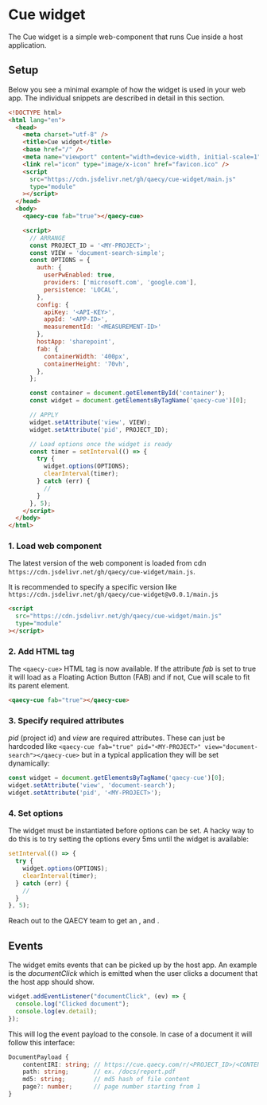 # Cue widget
The Cue widget is a simple web-component that runs Cue inside a host application.

## Setup

Below you see a minimal example of how the widget is used in your web app. The individual snippets are described in detail in this section.

```html
<!DOCTYPE html>
<html lang="en">
  <head>
    <meta charset="utf-8" />
    <title>Cue widget</title>
    <base href="/" />
    <meta name="viewport" content="width=device-width, initial-scale=1" />
    <link rel="icon" type="image/x-icon" href="favicon.ico" />
    <script
      src="https://cdn.jsdelivr.net/gh/qaecy/cue-widget/main.js"
      type="module"
    ></script>
  </head>
  <body>
    <qaecy-cue fab="true"></qaecy-cue>

    <script>
      // ARRANGE
      const PROJECT_ID = '<MY-PROJECT>';
      const VIEW = 'document-search-simple';
      const OPTIONS = {
        auth: {
          userPwEnabled: true,
          providers: ['microsoft.com', 'google.com'],
          persistence: 'LOCAL',
        },
        config: {
          apiKey: '<API-KEY>',
          appId: '<APP-ID>',
          measurementId: '<MEASUREMENT-ID>'
        },
        hostApp: 'sharepoint',
        fab: {
          containerWidth: '400px',
          containerHeight: '70vh',
        },
      };

      const container = document.getElementById('container');
      const widget = document.getElementsByTagName('qaecy-cue')[0];

      // APPLY
      widget.setAttribute('view', VIEW);
      widget.setAttribute('pid', PROJECT_ID);

      // Load options once the widget is ready
      const timer = setInterval(() => {
        try {
          widget.options(OPTIONS);
          clearInterval(timer);
        } catch (err) {
          //
        }
      }, 5);
    </script>
  </body>
</html>
```

### 1. Load web component
The latest version of the web component is loaded from cdn `https://cdn.jsdelivr.net/gh/qaecy/cue-widget/main.js`. 

It is recommended to specify a specific version like `https://cdn.jsdelivr.net/gh/qaecy/cue-widget@v0.0.1/main.js`

```html
<script
  src="https://cdn.jsdelivr.net/gh/qaecy/cue-widget/main.js"
  type="module"
></script>
```

### 2. Add HTML tag
The `<qaecy-cue>` HTML tag is now available. If the attribute *fab* is set to true it will load as a Floating Action Button (FAB) and if not, Cue will scale to fit its parent element.
```html
<qaecy-cue fab="true"></qaecy-cue>
```

### 3. Specify required attributes
*pid* (project id) and *view* are required attributes. These can just be hardcoded like `<qaecy-cue fab="true" pid="<MY-PROJECT>" view="document-search"></qaecy-cue>` but in a typical application they will be set dynamically:

```javascript
const widget = document.getElementsByTagName('qaecy-cue')[0];
widget.setAttribute('view', 'document-search');
widget.setAttribute('pid', '<MY-PROJECT>');
```

### 4. Set options
The widget must be instantiated before options can be set. A hacky way to do this is to try setting the options every 5ms until the widget is available:
```javascript
setInterval(() => {
  try {
    widget.options(OPTIONS);
    clearInterval(timer);
  } catch (err) {
    //
  }
}, 5);
```

Reach out to the QAECY team to get an *<API-KEY>*, *<APP-ID>* and *<MEASUREMENT-ID>*.

## Events
The widget emits events that can be picked up by the host app. An example is the *documentClick* which is emitted when the user clicks a document that the host app should show.

```javascript
widget.addEventListener("documentClick", (ev) => {
  console.log("Clicked document");
  console.log(ev.detail);
});
```

This will log the event payload to the console. In case of a document it will follow this interface:
```typescript
DocumentPayload {
    contentIRI: string; // https://cue.qaecy.com/r/<PROJECT_ID>/<CONTENT_ID>
    path: string;       // ex. /docs/report.pdf
    md5: string;        // md5 hash of file content
    page?: number;      // page number starting from 1
}
```
